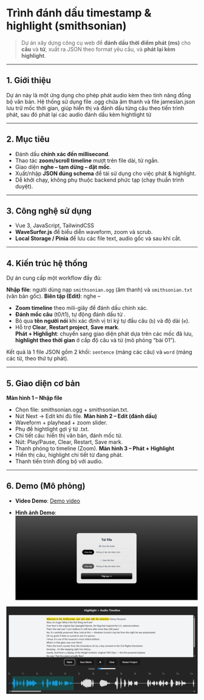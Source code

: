 # Trình đánh dấu timestamp & highlight (smithsonian)

> Dự án xây dựng công cụ web để **đánh dấu thời điểm phát (ms)** cho **câu** và **từ**, xuất ra JSON theo format yêu cầu, và **phát lại kèm highlight**.

---

## 1. Giới thiệu
Dự án này là một ứng dụng cho phép phát audio kèm theo tính năng đồng bộ văn bản. Hệ thống sử dụng file .ogg chứa âm thanh và file jameslan.json lưu trữ mốc thời gian, giúp hiển thị và đánh dấu từng câu theo tiến trình phát, sau đó phát lại các audio đánh dấu kèm hightlight từ

---

## 2. Mục tiêu
- Đánh dấu **chính xác đến millisecond**.  
- Thao tác **zoom/scroll timeline** mượt trên file dài, từ ngắn.  
- Giao diện **nghe – tạm dừng – đặt mốc**.  
- Xuất/nhập **JSON đúng schema** để tái sử dụng cho việc phát & highlight.  
- Dễ khởi chạy, không phụ thuộc backend phức tạp (chạy thuần trình duyệt). 

---

## 3. Công nghệ sử dụng
- Vue 3, JavaScript, TailwindCSS
- **WaveSurfer.js** để biểu diễn waveform, zoom và scrub.
- **Local Storage / Pinia** để lưu các file text, audio gốc và sau khi cắt.  

---

## 4. Kiến trúc hệ thống
Dự án cung cấp một workflow đầy đủ:

  **Nhập file**: người dùng nạp `smithsonian.ogg` (âm thanh) và `smithsonian.txt` (văn bản gốc).
  **Biên tập (Edit)**: nghe –  
   - **Zoom timeline** theo mili-giây để đánh dấu chính xác.  
   - **Đánh mốc câu** (t0/t1), tự động đánh dấu từ .  
   - Bỏ qua **tên người nói** khi xác định vị trí ký tự đầu câu (`b`) và độ dài (`e`).  
   - Hỗ trợ **Clear**, **Restart project**, **Save mark**.  
  **Phát + Highlight**: chuyển sang giao diện phát dựa trên các mốc đã lưu, **highlight theo thời gian** ở cấp độ câu và từ (mô phỏng “bài 01”).

Kết quả là 1 file JSON gồm 2 khối: `sentence` (mảng các câu) và `word` (mảng các từ, theo thứ tự phát).

---

## 5. Giao diện cơ bản
  **Màn hình 1 – Nhập file**
  - Chọn file: smithsonian.ogg + smithsonian.txt.
  - Nút Next → Edit khi đủ file.
  **Màn hình 2 – Edit (đánh dấu)**
  - Waveform + playhead + zoom slider.
  - Phụ đề hightlight gợi ý từ .txt.
  - Chi tiết câu: hiển thị văn bản, đánh mốc từ.
  - Nút: Play/Pause, Clear, Restart, Save mark.
  - Thanh phóng to timeline (Zoom).
  **Màn hình 3 – Phát + Highlight**
  - Hiển thị câu, highlight chi tiết từ đang phát.
  - Thanh tiến trình đồng bộ với audio.

---

## 6. Demo (Mô phỏng)
- **Video Demo**:
[Demo video](./Demo-bai4.mp4)

- **Hình ảnh Demo**:
![Hình ảnh video](./demo1.png)

![Hình ảnh video](./demo2.png)

